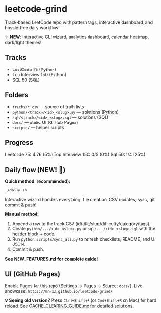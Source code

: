 # leetcode-grind

Track-based LeetCode repo with pattern tags, interactive dashboard, and hassle-free daily workflow!

✨ **NEW**: Interactive CLI wizard, analytics dashboard, calendar heatmap, dark/light themes!

## Tracks
- LeetCode 75 (Python)
- Top Interview 150 (Python)
- SQL 50 (SQL)

## Folders
- `tracks/*.csv` — source of truth lists
- `python/<track>/<id>_<slug>.py` — solutions (Python)
- `sql/<track>/<id>_<slug>.sql` — solutions (SQL)
- `docs/` — static UI (GitHub Pages)
- `scripts/` — helper scripts

## Progress
<!-- PROGRESS:lc75:start -->Leetcode 75: 4/76 (5%)<!-- PROGRESS:lc75:end -->
<!-- PROGRESS:ti150:start -->Top Interview 150: 0/5 (0%)<!-- PROGRESS:ti150:end -->
<!-- PROGRESS:sql50:start -->Sql 50: 1/4 (25%)<!-- PROGRESS:sql50:end -->

## Daily flow (NEW! 🎉)

**Quick method (recommended):**
```bash
./daily.sh
```
Interactive wizard handles everything: file creation, CSV updates, sync, git commit & push!

**Manual method:**
1. Append a row to the track CSV (id/title/slug/difficulty/category/tags).
2. Create `python/.../<id>_<slug>.py` or `sql/.../<id>_<slug>.sql` with the header block + code.
3. Run `python scripts/sync_all.py` to refresh checklists, README, and UI JSON.
4. Commit & push.

**See [NEW_FEATURES.md](./NEW_FEATURES.md) for complete guide!**

## UI (GitHub Pages)
Enable Pages for this repo (Settings → Pages → Source: `docs/`).
Live showcase: `https://mh-13.github.io/leetcode-grind/`

**💡 Seeing old version?** Press `Ctrl+Shift+R` (or `Cmd+Shift+R` on Mac) for hard reload.
See [CACHE_CLEARING_GUIDE.md](./CACHE_CLEARING_GUIDE.md) for detailed solutions.
